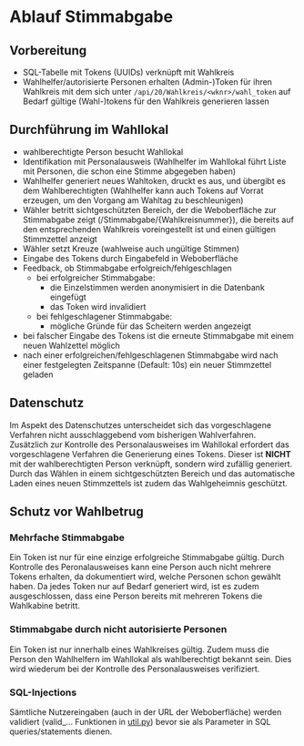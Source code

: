 # Ablauf Stimmabgabe

## Vorbereitung
- SQL-Tabelle mit Tokens (UUIDs) verknüpft mit Wahlkreis
- Wahlhelfer/autorisierte Personen erhalten (Admin-)Token für ihren Wahlkreis mit dem sich unter `/api/20/Wahlkreis/<wknr>/wahl_token`
auf Bedarf gültige (Wahl-)tokens für den Wahlkreis generieren lassen 

## Durchführung im Wahllokal
- wahlberechtigte Person besucht Wahllokal
- Identifikation mit Personalausweis (Wahlhelfer im Wahllokal führt Liste mit Personen, die schon eine Stimme abgegeben haben)
- Wahlhelfer generiert neues Wahltoken, druckt es aus, und übergibt es dem Wahlberechtigten (Wahlhelfer kann auch Tokens auf Vorrat erzeugen, um den Vorgang am Wahltag zu beschleunigen)
- Wähler betritt sichtgeschützten Bereich, der die Weboberfläche zur Stimmabgabe zeigt (/Stimmabgabe/{Wahlkreisnummer}), die bereits auf den entsprechenden Wahlkreis voreingestellt ist und einen gültigen Stimmzettel anzeigt
- Wähler setzt Kreuze (wahlweise auch ungültige Stimmen)
- Eingabe des Tokens durch Eingabefeld in Weboberfläche
- Feedback, ob Stimmabgabe erfolgreich/fehlgeschlagen
  - bei erfolgreicher Stimmabgabe:
    - die Einzelstimmen werden anonymisiert in die Datenbank eingefügt
    - das Token wird invalidiert
  - bei fehlgeschlagener Stimmabgabe:
    - mögliche Gründe für das Scheitern werden angezeigt
- bei falscher Eingabe des Tokens ist die erneute Stimmabgabe mit einem neuen Wahlzettel möglich
- nach einer erfolgreichen/fehlgeschlagenen Stimmabgabe wird nach einer festgelegten Zeitspanne (Default: 10s) ein neuer Stimmzettel geladen

## Datenschutz

Im Aspekt des Datenschutzes unterscheidet sich das vorgeschlagene Verfahren nicht ausschlaggebend vom bisherigen Wahlverfahren.
Zusätzlich zur Kontrolle des Personalausweises im Wahllokal erfordert das vorgeschlagene Verfahren die Generierung eines Tokens.
Dieser ist **NICHT** mit der wahlberechtigten Person verknüpft, sondern wird zufällig generiert.
Durch das Wählen in einem sichtgeschützten Bereich und das automatische Laden eines neuen Stimmzettels ist zudem das Wahlgeheimnis geschützt.

## Schutz vor Wahlbetrug

### Mehrfache Stimmabgabe

Ein Token ist nur für eine einzige erfolgreiche Stimmabgabe gültig. 
Durch Kontrolle des Peronalausweises kann eine Person auch nicht mehrere Tokens erhalten, da dokumentiert wird, welche Personen schon gewählt haben.
Da jedes Token nur auf Bedarf generiert wird, ist es zudem ausgeschlossen, dass eine Person bereits mit mehreren Tokens die Wahlkabine betritt.

### Stimmabgabe durch nicht autorisierte Personen

Ein Token ist nur innerhalb eines Wahlkreises gültig. 
Zudem muss die Person den Wahlhelfern im Wahllokal als wahlberechtigt bekannt sein.
Dies wird wiederum bei der Kontrolle des Personalausweises verifiziert.

### SQL-Injections

Sämtliche Nutzereingaben (auch in der URL der Weboberfläche) werden validiert (valid_... Funktionen in [util.py](../backend/logic/util.py))
bevor sie als Parameter in SQL queries/statements dienen.
